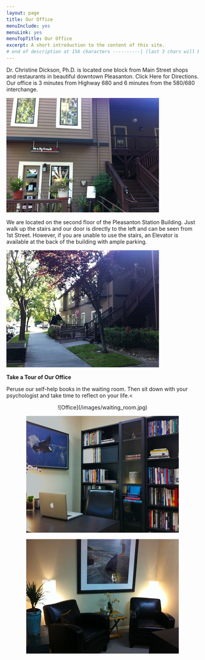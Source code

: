 ```yaml
---
layout: page
title: Our Office
menuInclude: yes
menuLink: yes
menuTopTitle: Our Office
excerpt: A short introduction to the content of this site.
# end of description at 156 characters ----------| (last 3 chars will be replaced by '...' on overflow)
---
```


Dr. Christine Dickson, Ph.D. is located one block from Main Street shops and restaurants in beautiful downtown Pleasanton. Click Here for Directions. Our office is 3 minutes from Highway 680 and 6 minutes from the 580/680 interchange.

![Office Front](/images/office_front.jpg)

We are located on the second floor of the Pleasanton Station Building. Just walk up the stairs and our door is directly to the left and can be seen from 1st Street. However, if you are unable to use the stairs, an Elevator is available at the back of the building with ample parking.

![Office](/images/office.jpg)

__Take a Tour of Our Office__

Peruse our self-help books in the waiting room. Then sit down with your psychologist and take time to reflect on your life.<

<center>
![Office](/images/waiting_room.jpg)

![Office](/images/office_bookshelf_and_desk.jpg)

![Office](/images/office_chairs.jpg)
</center>

 

 

